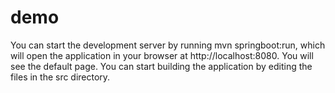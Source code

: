 # demo
You can start the development server by running mvn springboot:run, which will open the application in your browser at http://localhost:8080. 
You will see the default page. You can start building the application by editing the files in the src directory. 

